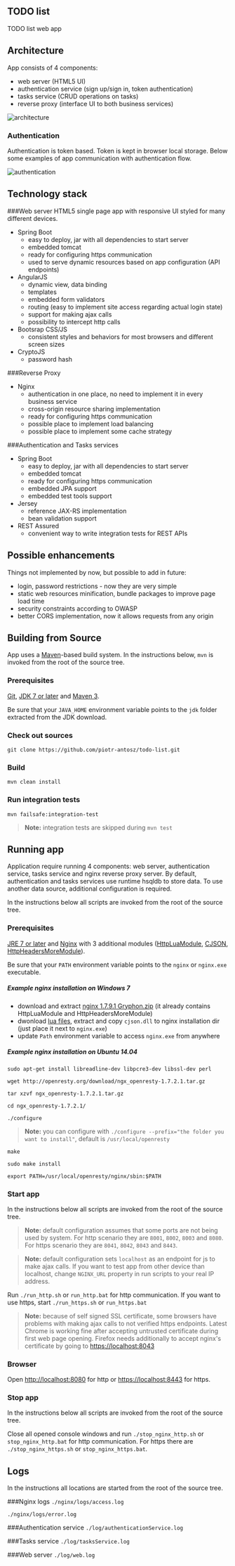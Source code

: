 ## TODO list
TODO list web app

## Architecture
App consists of 4 components:

* web server (HTML5 UI)
* authentication service (sign up/sign in, token authentication)
* tasks service (CRUD operations on tasks)
* reverse proxy (interface UI to both business services)

![architecture](https://raw.githubusercontent.com/piotr-antosz/todo-list/master/architecture.png "architecture")

### Authentication
Authentication is token based. Token is kept in browser local storage. Below some examples of app communication with authentication flow. 

![authentication](https://raw.githubusercontent.com/piotr-antosz/todo-list/master/authentication.png "authentication")

## Technology stack
###Web server
HTML5 single page app with responsive UI styled for many different devices.

* Spring Boot
	* easy to deploy, jar with all dependencies to start server
	* embedded tomcat
	* ready for configuring https communication
	* used to serve dynamic resources based on app configuration (API endpoints)
* AngularJS
	* dynamic view, data binding
	* templates
	* embedded form validators
	* routing (easy to implement site access regarding actual login state)
	* support for making ajax calls
	* possibility to intercept http calls
* Bootsrap CSS/JS
	* consistent styles and behaviors for most browsers and different screen sizes 
* CryptoJS 
	* password hash

###Reverse Proxy
* Nginx
	* authentication in one place, no need to implement it in every business service
	* cross-origin resource sharing implementation
	* ready for configuring https communication
	* possible place to implement load balancing
	* possible place to implement some cache strategy	

###Authentication and Tasks services
* Spring Boot
	* easy to deploy, jar with all dependencies to start server
	* embedded tomcat
	* ready for configuring https communication
	* embedded JPA support
	* embedded test tools support
* Jersey
	* reference JAX-RS implementation
	* bean validation support	
* REST Assured
	* convenient way to write integration tests for REST APIs

## Possible enhancements
Things not implemented by now, but possible to add in future:

* login, password restrictions - now they are very simple
* static web resources minification, bundle packages to improve page load time
* security constraints according to OWASP
* better CORS implementation, now it allows requests from any origin

## Building from Source
App uses a [Maven][]-based build system. In the instructions
below, `mvn` is invoked from the root of the source tree.

### Prerequisites

[Git][], [JDK 7 or later][JDK download] and [Maven 3][Maven download].

Be sure that your `JAVA_HOME` environment variable points to the `jdk` folder
extracted from the JDK download.

### Check out sources
`git clone https://github.com/piotr-antosz/todo-list.git`

### Build
`mvn clean install`

### Run integration tests
`mvn failsafe:integration-test`
> **Note:** integration tests are skipped during `mvn test`


## Running app
Application require running 4 components: web server, authentication service, tasks service and nginx reverse proxy server. By default, authentication and tasks services use runtime hsqldb to store data. To use another data source, additional configuration is required.

In the instructions below all scripts are invoked from the root of the source tree.

### Prerequisites

[JRE 7 or later][JDK download] and [Nginx][Nginx] with 3 additional modules ([HttpLuaModule][], [CJSON][], [HttpHeadersMoreModule][]).

Be sure that your `PATH` environment variable points to the `nginx` or `nginx.exe` executable.

##### Example nginx installation on Windows 7

* download and extract [nginx 1.7.9.1 Gryphon.zip][nginx 1.7.9.1 Gryphon] (it already contains HttpLuaModule and HttpHeadersMoreModule)
* dwonload [lua files][], extract and copy `cjson.dll` to nginx installation dir (just place it next to `nginx.exe`)
* update `Path` environment variable to access `nginx.exe` from anywhere 

##### Example nginx installation on Ubuntu 14.04

`sudo apt-get install libreadline-dev libpcre3-dev libssl-dev perl`  

`wget http://openresty.org/download/ngx_openresty-1.7.2.1.tar.gz` 
  
`tar xzvf ngx_openresty-1.7.2.1.tar.gz`

`cd ngx_openresty-1.7.2.1/`

`./configure`
> **Note:** you can configure with `./configure --prefix="the folder you want to install"`, default is `/usr/local/openresty` 

`make`

`sudo make install`

`export PATH=/usr/local/openresty/nginx/sbin:$PATH`

### Start app

In the instructions below all scripts are invoked from the root of the source tree.

> **Note:** default configuration assumes that some ports are not being used by system. For http scenario they are `8001`, `8002`, `8003` and `8080`. For https scenario they are `8041`, `8042`, `8043` and `8443`.

> **Note:** default configuration sets `localhost` as an endpoint for js to make ajax calls. If you want to test app from other device than localhost, change `NGINX_URL` property in run scripts to your real IP address.

Run `./run_http.sh` or `run_http.bat` for http communication. If you want to use https, start `./run_https.sh` or `run_https.bat`

> **Note:** because of self signed SSL certificate, some browsers have problems with making ajax calls to not verified https endpoints. Latest Chrome is working fine after accepting untrusted certificate during first web page opening. Firefox needs additionally to accept nginx's certificate by going to [https://localhost:8043](https://localhost:8043)  

### Browser

Open [http://localhost:8080](http://localhost:8080) for http or [https://localhost:8443](https://localhost:8443) for https.

### Stop app

In the instructions below all scripts are invoked from the root of the source tree.

Close all opened console windows and run `./stop_nginx_http.sh` or `stop_nginx_http.bat` for http communication. For https there are `./stop_nginx_https.sh` or `stop_nginx_https.bat`.

## Logs
In the instructions all locations are started from the root of the source tree.

###Nginx logs
`./nginx/logs/access.log`

`./nginx/logs/error.log`

###Authentication service
`./log/authenticationService.log`

###Tasks service
`./log/tasksService.log`

###Web server
`./log/web.log`

[Maven]: http://maven.apache.org
[Git]: http://help.github.com/set-up-git-redirect
[JDK download]: http://www.oracle.com/technetwork/java/javase/downloads
[Maven download]: http://maven.apache.org/download.cgi
[Nginx]: http://wiki.nginx.org/Install
[HttpLuaModule]: http://wiki.nginx.org/HttpLuaModule#Installation
[CJSON]: http://www.kyne.com.au/~mark/software/lua-cjson-manual.html
[HttpHeadersMoreModule]: http://wiki.nginx.org/HttpHeadersMoreModule#Installation
[nginx 1.7.9.1 Gryphon]: http://nginx-win.ecsds.eu/download/nginx%201.7.9.1%20Gryphon.zip
[lua files]: https://lua-files.googlecode.com/archive/34fb452053a6abe752ec0e2ba4e268c832050a7f.zip